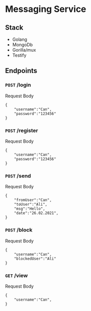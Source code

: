 # Messaging Service

## Stack

- Golang
- MongoDb
- Gorilla/mux
- Testify

## Endpoints

### `POST` /login

Request Body

```
{
    "username":"Can",
    "password":"123456"
}
```

### `POST` /register

Request Body

```
{
    "username":"Can",
    "password":"123456"
}
```

### `POST` /send

Request Body

```
{
    "fromUser":"Can",
    "toUser":"Ali",
    "msg":"Hello",
    "date":"26.02.2021",
}
```

### `POST` /block

Request Body

```
{
    "username":"Can",
    "blockedUser":"Ali"
}
```

### `GET` /view

Request Body

```
{
    "username":"Can",
}
```
